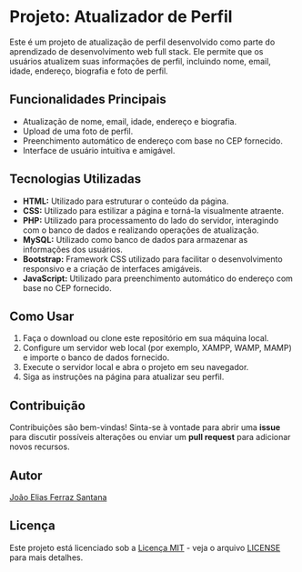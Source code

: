 # Projeto: Atualizador de Perfil

Este é um projeto de atualização de perfil desenvolvido como parte do aprendizado de desenvolvimento web full stack. Ele permite que os usuários atualizem suas informações de perfil, incluindo nome, email, idade, endereço, biografia e foto de perfil.

## Funcionalidades Principais

- Atualização de nome, email, idade, endereço e biografia.
- Upload de uma foto de perfil.
- Preenchimento automático de endereço com base no CEP fornecido.
- Interface de usuário intuitiva e amigável.

## Tecnologias Utilizadas

- **HTML:** Utilizado para estruturar o conteúdo da página.
- **CSS:** Utilizado para estilizar a página e torná-la visualmente atraente.
- **PHP:** Utilizado para processamento do lado do servidor, interagindo com o banco de dados e realizando operações de atualização.
- **MySQL:** Utilizado como banco de dados para armazenar as informações dos usuários.
- **Bootstrap:** Framework CSS utilizado para facilitar o desenvolvimento responsivo e a criação de interfaces amigáveis.
- **JavaScript:** Utilizado para preenchimento automático do endereço com base no CEP fornecido.

## Como Usar

1. Faça o download ou clone este repositório em sua máquina local.
2. Configure um servidor web local (por exemplo, XAMPP, WAMP, MAMP) e importe o banco de dados fornecido.
3. Execute o servidor local e abra o projeto em seu navegador.
4. Siga as instruções na página para atualizar seu perfil.

## Contribuição

Contribuições são bem-vindas! Sinta-se à vontade para abrir uma **issue** para discutir possíveis alterações ou enviar um **pull request** para adicionar novos recursos.

## Autor

[João Elias Ferraz Santana](https://www.linkedin.com/in/jo%C3%A3o-elias-ferraz-santana-9a47a218a/)

## Licença

Este projeto está licenciado sob a [Licença MIT](https://opensource.org/licenses/MIT) - veja o arquivo [LICENSE](LICENSE) para mais detalhes.
